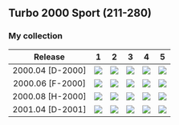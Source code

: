 ## Turbo 2000 Sport (211-280)

### My collection

|     Release      |                                                             1                                                              |                                                             2                                                              |                                                             3                                                              |                                                             4                                                              |                                                             5                                                              |
|:----------------:|:--------------------------------------------------------------------------------------------------------------------------:|:--------------------------------------------------------------------------------------------------------------------------:|:--------------------------------------------------------------------------------------------------------------------------:|:--------------------------------------------------------------------------------------------------------------------------:|:--------------------------------------------------------------------------------------------------------------------------:|
| 2000.04 [D-2000] |           [<img src='thumbnails/outer/2000_04{D-2000}[5]/1.5.png'>](thumbnails/outer/2000_04{D-2000}[5]/1.5.png)           |           [<img src='thumbnails/outer/2000_04{D-2000}[5]/2.5.png'>](thumbnails/outer/2000_04{D-2000}[5]/2.5.png)           |           [<img src='thumbnails/outer/2000_04{D-2000}[5]/3.5.png'>](thumbnails/outer/2000_04{D-2000}[5]/3.5.png)           |           [<img src='thumbnails/outer/2000_04{D-2000}[5]/4.5.png'>](thumbnails/outer/2000_04{D-2000}[5]/4.5.png)           |           [<img src='thumbnails/outer/2000_04{D-2000}[5]/5.5.png'>](thumbnails/outer/2000_04{D-2000}[5]/5.5.png)           |
| 2000.06 [F-2000] | [<img src='/collection/gum_wrappers/kent/turbo//missed_outer.png'>](/collection/gum_wrappers/kent/turbo//missed_outer.png) |           [<img src='thumbnails/outer/2000_06{F-2000}[5]/2.5.png'>](thumbnails/outer/2000_06{F-2000}[5]/2.5.png)           |           [<img src='thumbnails/outer/2000_06{F-2000}[5]/3.5.png'>](thumbnails/outer/2000_06{F-2000}[5]/3.5.png)           |           [<img src='thumbnails/outer/2000_06{F-2000}[5]/4.5.png'>](thumbnails/outer/2000_06{F-2000}[5]/4.5.png)           |           [<img src='thumbnails/outer/2000_06{F-2000}[5]/5.5.png'>](thumbnails/outer/2000_06{F-2000}[5]/5.5.png)           |
| 2000.08 [H-2000] | [<img src='/collection/gum_wrappers/kent/turbo//missed_outer.png'>](/collection/gum_wrappers/kent/turbo//missed_outer.png) | [<img src='/collection/gum_wrappers/kent/turbo//missed_outer.png'>](/collection/gum_wrappers/kent/turbo//missed_outer.png) | [<img src='/collection/gum_wrappers/kent/turbo//missed_outer.png'>](/collection/gum_wrappers/kent/turbo//missed_outer.png) |           [<img src='thumbnails/outer/2000_08{H-2000}[5]/4.5.png'>](thumbnails/outer/2000_08{H-2000}[5]/4.5.png)           | [<img src='/collection/gum_wrappers/kent/turbo//missed_outer.png'>](/collection/gum_wrappers/kent/turbo//missed_outer.png) |
| 2001.04 [D-2001] |           [<img src='thumbnails/outer/2001_04{D-2001}[5]/1.5.png'>](thumbnails/outer/2001_04{D-2001}[5]/1.5.png)           | [<img src='/collection/gum_wrappers/kent/turbo//missed_outer.png'>](/collection/gum_wrappers/kent/turbo//missed_outer.png) | [<img src='/collection/gum_wrappers/kent/turbo//missed_outer.png'>](/collection/gum_wrappers/kent/turbo//missed_outer.png) | [<img src='/collection/gum_wrappers/kent/turbo//missed_outer.png'>](/collection/gum_wrappers/kent/turbo//missed_outer.png) |           [<img src='thumbnails/outer/2001_04{D-2001}[5]/5.5.png'>](thumbnails/outer/2001_04{D-2001}[5]/5.5.png)           |

<span style="display: inline-block;">
	<a href='thumbnails/inner/211.5.png' title=''><img src='thumbnails/inner/211.5.png' alt=''></a>
</span>
<span style="display: inline-block;">
	<a href='thumbnails/inner/212.5.png' title=''><img src='thumbnails/inner/212.5.png' alt=''></a>
</span>
<span style="display: inline-block;">
	<a href='thumbnails/inner/213.5.png' title=''><img src='thumbnails/inner/213.5.png' alt=''></a>
</span>
<span style="display: inline-block;">
	<a href='thumbnails/inner/214.4.png' title=''><img src='thumbnails/inner/214.4.png' alt=''></a>
</span>
<span style="display: inline-block;">
	<a href='thumbnails/inner/215.5.png' title=''><img src='thumbnails/inner/215.5.png' alt=''></a>
</span>
<span style="display: inline-block;">
	<a href='thumbnails/inner/216.5.png' title=''><img src='thumbnails/inner/216.5.png' alt=''></a>
</span>
<span style="display: inline-block;">
	<a href='thumbnails/inner/217.5.png' title=''><img src='thumbnails/inner/217.5.png' alt=''></a>
</span>
<span style="display: inline-block;">
	<a href='thumbnails/inner/218.5.png' title=''><img src='thumbnails/inner/218.5.png' alt=''></a>
</span>
<span style="display: inline-block;">
	<a href='thumbnails/inner/219.4.png' title=''><img src='thumbnails/inner/219.4.png' alt=''></a>
</span>
<span style="display: inline-block;">
	<a href='thumbnails/inner/220.5.png' title=''><img src='thumbnails/inner/220.5.png' alt=''></a>
</span>
<span style="display: inline-block;">
	<a href='thumbnails/inner/221.5.png' title=''><img src='thumbnails/inner/221.5.png' alt=''></a>
</span>
<span style="display: inline-block;">
	<a href='thumbnails/inner/222.5.png' title=''><img src='thumbnails/inner/222.5.png' alt=''></a>
</span>
<span style="display: inline-block;">
	<a href='thumbnails/inner/223.5.png' title=''><img src='thumbnails/inner/223.5.png' alt=''></a>
</span>
<span style="display: inline-block;">
	<a href='thumbnails/inner/224.5.png' title=''><img src='thumbnails/inner/224.5.png' alt=''></a>
</span>
<span style="display: inline-block;">
	<a href='thumbnails/inner/225.5.png' title=''><img src='thumbnails/inner/225.5.png' alt=''></a>
</span>
<span style="display: inline-block;">
	<a href='thumbnails/inner/226.5.png' title=''><img src='thumbnails/inner/226.5.png' alt=''></a>
</span>
<span style="display: inline-block;">
	<a href='thumbnails/inner/227.5.png' title=''><img src='thumbnails/inner/227.5.png' alt=''></a>
</span>
<span style="display: inline-block;">
	<a href='thumbnails/inner/228.5.png' title=''><img src='thumbnails/inner/228.5.png' alt=''></a>
</span>
<span style="display: inline-block;">
	<a href='thumbnails/inner/229.5.png' title=''><img src='thumbnails/inner/229.5.png' alt=''></a>
</span>
<span style="display: inline-block;">
	<a href='thumbnails/inner/230.5.png' title=''><img src='thumbnails/inner/230.5.png' alt=''></a>
</span>
<span style="display: inline-block;">
	<a href='thumbnails/inner/231.5.png' title=''><img src='thumbnails/inner/231.5.png' alt=''></a>
</span>
<span style="display: inline-block;">
	<a href='thumbnails/inner/232.5.png' title=''><img src='thumbnails/inner/232.5.png' alt=''></a>
</span>
<span style="display: inline-block;">
	<a href='thumbnails/inner/233.5.png' title=''><img src='thumbnails/inner/233.5.png' alt=''></a>
</span>
<span style="display: inline-block;">
	<a href='thumbnails/inner/234.5.png' title=''><img src='thumbnails/inner/234.5.png' alt=''></a>
</span>
<span style="display: inline-block;">
	<a href='thumbnails/inner/235.5.png' title=''><img src='thumbnails/inner/235.5.png' alt=''></a>
</span>
<span style="display: inline-block;">
	<a href='thumbnails/inner/236.5.png' title=''><img src='thumbnails/inner/236.5.png' alt=''></a>
</span>
<span style="display: inline-block;">
	<a href='thumbnails/inner/237.5.png' title=''><img src='thumbnails/inner/237.5.png' alt=''></a>
</span>
<span style="display: inline-block;">
	<a href='thumbnails/inner/238.5.png' title=''><img src='thumbnails/inner/238.5.png' alt=''></a>
</span>
<span style="display: inline-block;">
	<a href='thumbnails/inner/239.5.png' title=''><img src='thumbnails/inner/239.5.png' alt=''></a>
</span>
<span style="display: inline-block;">
	<a href='thumbnails/inner/240.5.png' title=''><img src='thumbnails/inner/240.5.png' alt=''></a>
</span>
<span style="display: inline-block;">
	<a href='thumbnails/inner/241.5.png' title=''><img src='thumbnails/inner/241.5.png' alt=''></a>
</span>
<span style="display: inline-block;">
	<a href='thumbnails/inner/242.5.png' title=''><img src='thumbnails/inner/242.5.png' alt=''></a>
</span>
<span style="display: inline-block;">
	<a href='thumbnails/inner/243.5.png' title=''><img src='thumbnails/inner/243.5.png' alt=''></a>
</span>
<span style="display: inline-block;">
	<a href='thumbnails/inner/244.5.png' title=''><img src='thumbnails/inner/244.5.png' alt=''></a>
</span>
<span style="display: inline-block;">
	<a href='thumbnails/inner/245.5.png' title=''><img src='thumbnails/inner/245.5.png' alt=''></a>
</span>
<span style="display: inline-block;">
	<a href='thumbnails/inner/246.5.png' title=''><img src='thumbnails/inner/246.5.png' alt=''></a>
</span>
<span style="display: inline-block;">
	<a href='thumbnails/inner/247.5.png' title=''><img src='thumbnails/inner/247.5.png' alt=''></a>
</span>
<span style="display: inline-block;">
	<a href='thumbnails/inner/248.5.png' title=''><img src='thumbnails/inner/248.5.png' alt=''></a>
</span>
<span style="display: inline-block;">
	<a href='thumbnails/inner/249.5.png' title=''><img src='thumbnails/inner/249.5.png' alt=''></a>
</span>
<span style="display: inline-block;">
	<a href='thumbnails/inner/250.5.png' title=''><img src='thumbnails/inner/250.5.png' alt=''></a>
</span>
<span style="display: inline-block;">
	<a href='thumbnails/inner/251.5.png' title=''><img src='thumbnails/inner/251.5.png' alt=''></a>
</span>
<span style="display: inline-block;">
	<a href='thumbnails/inner/252.5.png' title=''><img src='thumbnails/inner/252.5.png' alt=''></a>
</span>
<span style="display: inline-block;">
	<a href='thumbnails/inner/253.5.png' title=''><img src='thumbnails/inner/253.5.png' alt=''></a>
</span>
<span style="display: inline-block;">
	<a href='thumbnails/inner/254.5.png' title=''><img src='thumbnails/inner/254.5.png' alt=''></a>
</span>
<span style="display: inline-block;">
	<a href='thumbnails/inner/255.5.png' title=''><img src='thumbnails/inner/255.5.png' alt=''></a>
</span>
<span style="display: inline-block;">
	<a href='thumbnails/inner/256.5.png' title=''><img src='thumbnails/inner/256.5.png' alt=''></a>
</span>
<span style="display: inline-block;">
	<a href='thumbnails/inner/257.5.png' title=''><img src='thumbnails/inner/257.5.png' alt=''></a>
</span>
<span style="display: inline-block;">
	<a href='thumbnails/inner/258.5.png' title=''><img src='thumbnails/inner/258.5.png' alt=''></a>
</span>
<span style="display: inline-block;">
	<a href='thumbnails/inner/259.5.png' title=''><img src='thumbnails/inner/259.5.png' alt=''></a>
</span>
<span style="display: inline-block;">
	<a href='thumbnails/inner/260.5.png' title=''><img src='thumbnails/inner/260.5.png' alt=''></a>
</span>
<span style="display: inline-block;">
	<a href='thumbnails/inner/261.5.png' title=''><img src='thumbnails/inner/261.5.png' alt=''></a>
</span>
<span style="display: inline-block;">
	<a href='thumbnails/inner/262.5.png' title=''><img src='thumbnails/inner/262.5.png' alt=''></a>
</span>
<span style="display: inline-block;">
	<a href='thumbnails/inner/263.5.png' title=''><img src='thumbnails/inner/263.5.png' alt=''></a>
</span>
<span style="display: inline-block;">
	<a href='thumbnails/inner/264.4.png' title=''><img src='thumbnails/inner/264.4.png' alt=''></a>
</span>
<span style="display: inline-block;">
	<a href='thumbnails/inner/265.5.png' title=''><img src='thumbnails/inner/265.5.png' alt=''></a>
</span>
<span style="display: inline-block;">
	<a href='thumbnails/inner/266.5.png' title=''><img src='thumbnails/inner/266.5.png' alt=''></a>
</span>
<span style="display: inline-block;">
	<a href='thumbnails/inner/267.5.png' title=''><img src='thumbnails/inner/267.5.png' alt=''></a>
</span>
<span style="display: inline-block;">
	<a href='thumbnails/inner/268.5.png' title=''><img src='thumbnails/inner/268.5.png' alt=''></a>
</span>
<span style="display: inline-block;">
	<a href='thumbnails/inner/269.5.png' title=''><img src='thumbnails/inner/269.5.png' alt=''></a>
</span>
<span style="display: inline-block;">
	<a href='thumbnails/inner/270.5.png' title=''><img src='thumbnails/inner/270.5.png' alt=''></a>
</span>
<span style="display: inline-block;">
	<a href='thumbnails/inner/271.4.png' title=''><img src='thumbnails/inner/271.4.png' alt=''></a>
</span>
<span style="display: inline-block;">
	<a href='thumbnails/inner/272.4.png' title=''><img src='thumbnails/inner/272.4.png' alt=''></a>
</span>
<span style="display: inline-block;">
	<a href='thumbnails/inner/273.5.png' title=''><img src='thumbnails/inner/273.5.png' alt=''></a>
</span>
<span style="display: inline-block;">
	<a href='thumbnails/inner/274.5.png' title=''><img src='thumbnails/inner/274.5.png' alt=''></a>
</span>
<span style="display: inline-block;">
	<a href='thumbnails/inner/275.5.png' title=''><img src='thumbnails/inner/275.5.png' alt=''></a>
</span>
<span style="display: inline-block;">
	<a href='thumbnails/inner/276.5.png' title=''><img src='thumbnails/inner/276.5.png' alt=''></a>
</span>
<span style="display: inline-block;">
	<a href='thumbnails/inner/277.5.png' title=''><img src='thumbnails/inner/277.5.png' alt=''></a>
</span>
<span style="display: inline-block;">
	<a href='thumbnails/inner/278.5.png' title=''><img src='thumbnails/inner/278.5.png' alt=''></a>
</span>
<span style="display: inline-block;">
	<a href='thumbnails/inner/279.5.png' title=''><img src='thumbnails/inner/279.5.png' alt=''></a>
</span>
<span style="display: inline-block;">
	<a href='thumbnails/inner/280.5.png' title=''><img src='thumbnails/inner/280.5.png' alt=''></a>
</span>

